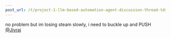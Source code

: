 ```yaml
---
post_url: /t/project-1-llm-based-automation-agent-discussion-thread-tds-jan-2025/164277/445
---
```

no problem but im losing steam slowly, i need to buckle up and PUSH [@Jivraj](/u/jivraj)